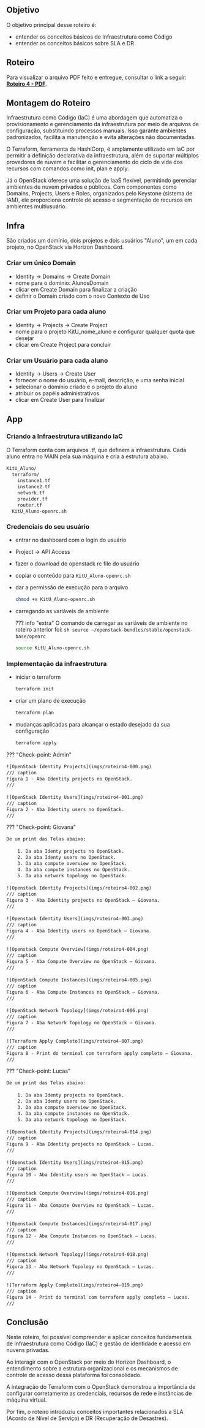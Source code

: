 ## Objetivo

O objetivo principal desse roteiro é:

- entender os conceitos básicos de Infraestrutura como Código
- entender os conceitos básicos sobre SLA e DR

## Roteiro

Para visualizar o arquivo PDF feito e entregue, consultar o link a seguir: **[Roteiro 4 - PDF](./Roteiro_4_de_Cloud.pdf)**.

## Montagem do Roteiro

Infraestrutura como Código (IaC) é uma abordagem que automatiza o provisionamento e gerenciamento da infraestrutura por meio de arquivos de configuração, substituindo processos manuais. Isso garante ambientes padronizados, facilita a manutenção e evita alterações não documentadas.

O Terraform, ferramenta da HashiCorp, é amplamente utilizado em IaC por permitir a definição declarativa da infraestrutura, além de suportar múltiplos provedores de nuvem e facilitar o gerenciamento do ciclo de vida dos recursos com comandos como init, plan e apply.

Já o OpenStack oferece uma solução de IaaS flexível, permitindo gerenciar ambientes de nuvem privados e públicos. Com componentes como Domains, Projects, Users e Roles, organizados pelo Keystone (sistema de IAM), ele proporciona controle de acesso e segmentação de recursos em ambientes multiusuário.

## Infra

São criados um domínio, dois projetos e dois usuários "Aluno", um em cada projeto, no OpenStack via Horizon Dashboard.

### Criar um único Domain

- Identity -> Domains -> Create Domain
- nome para o domínio: AlunosDomain
- clicar em Create Domain para finalizar a criação
- definir o Domain criado com o novo Contexto de Uso

### Criar um Projeto para cada aluno

- Identity -> Projects -> Create Project
- nome para o projeto KitU_nome_aluno e configurar qualquer quota que desejar
- clicar em Create Project para concluir

### Criar um Usuário para cada aluno

- Identity -> Users -> Create User
- fornecer o nome do usuário, e-mail, descrição, e uma senha inicial
- selecionar o domínio criado e o projeto do aluno
- atribuir os papéis administrativos
- clicar em Create User para finalizar

## App

### Criando a Infraestrutura utilizando IaC

O Terraform conta com arquivos .tf, que definem a infraestrutura. Cada aluno entra no MAIN pela sua máquina e cria a estrutura abaixo.

``` tree title="Estrutura de pastas"
KitU_Aluno/  
  terraform/
    instance1.tf
    instance2.tf
    network.tf
    provider.tf
    router.tf
  KitU_Aluno-openrc.sh
```

### Credenciais do seu usuário

- entrar no dashboard com o login do usuário
- Project -> API Access
- fazer o download do openstack rc file do usuário
- copiar o conteúdo para ```KitU_Aluno-openrc.sh```
- dar a permissão de execução para o arquivo
    ``` sh
    chmod +x KitU_Aluno-openrc.sh
    ```
- carregando as variáveis de ambiente

    ??? info "extra"
        O comando de carregar as variáveis de ambiente no roteiro anterior foi:
        ``` sh
        source ~/openstack-bundles/stable/openstack-base/openrc
        ```

    ``` sh
    source KitU_Aluno-openrc.sh
    ```

### Implementação da infraestrutura

- iniciar o terraform
    ``` sh
    terraform init
    ```
- criar um plano de execução
    ``` sh
    terraform plan
    ```
- mudanças aplicadas para alcançar o estado desejado da sua configuração
    ``` sh
    terraform apply
    ```

??? "Check-point: Admin"

    ![OpenStack Identity Projects](imgs/roteiro4-000.png)
    /// caption
    Figura 1 - Aba Identity projects no OpenStack.
    /// 

    ![OpenStack Identity Users](imgs/roteiro4-001.png)
    /// caption
    Figura 2 - Aba Identity users no OpenStack.
    ///

??? "Check-point: Giovana"

    De um print das Telas abaixo:
    
        1. Da aba Identy projects no OpenStack.
        2. Da aba Identy users no OpenStack.
        3. Da aba compute overview no OpenStack.
        4. Da aba compute instances no OpenStack.
        5. Da aba network topology no OpenStack.

    ![Openstack Identity Projects](imgs/roteiro4-002.png)
    /// caption
    Figura 3 - Aba Identity projects no OpenStack – Giovana.
    ///

    ![Openstack Identity Users](imgs/roteiro4-003.png)
    /// caption
    Figura 4 - Aba Identity users no OpenStack – Giovana.
    ///

    ![Openstack Compute Overview](imgs/roteiro4-004.png)
    /// caption
    Figura 5 - Aba Compute Overview no OpenStack – Giovana.
    ///

    ![OpenStack Compute Instances](imgs/roteiro4-005.png)
    /// caption
    Figura 6 - Aba Compute Instances no OpenStack – Giovana.
    ///

    ![OpenStack Network Topology](imgs/roteiro4-006.png)
    /// caption
    Figura 7 - Aba Network Topology no OpenStack – Giovana.
    ///

    ![Terraform Apply Completo](imgs/roteiro4-007.png)
    /// caption
    Figura 8 - Print do terminal com terraform apply completo – Giovana. 
    ///

??? "Check-point: Lucas"

    De um print das Telas abaixo:
    
        1. Da aba Identy projects no OpenStack.
        2. Da aba Identy users no OpenStack.
        3. Da aba compute overview no OpenStack.
        4. Da aba compute instances no OpenStack.
        5. Da aba network topology no OpenStack.

    ![Openstack Identity Projects](imgs/roteiro4-014.png)
    /// caption
    Figura 9 - Aba Identity projects no OpenStack – Lucas.
    ///

    ![Openstack Identity Users](imgs/roteiro4-015.png)
    /// caption
    Figura 10 - Aba Identity users no OpenStack – Lucas.
    ///

    ![Openstack Compute Overview](imgs/roteiro4-016.png)
    /// caption
    Figura 11 - Aba Compute Overview no OpenStack – Lucas.
    ///

    ![Openstack Compute Instances](imgs/roteiro4-017.png)
    /// caption
    Figura 12 - Aba Compute Instances no OpenStack – Lucas.
    ///

    ![Openstack Network Topology](imgs/roteiro4-018.png)
    /// caption
    Figura 13 - Aba Network Topology no OpenStack – Lucas.
    ///

    ![Terraform Apply Completo](imgs/roteiro4-019.png)
    /// caption
    Figura 14 - Print do terminal com terraform apply completo – Lucas.
    ///

## Conclusão

Neste roteiro, foi possível compreender e aplicar conceitos fundamentais de Infraestrutura como Código (IaC) e gestão de identidade e acesso em nuvens privadas. 

Ao interagir com o OpenStack por meio do Horizon Dashboard, o entendimento sobre a estrutura organizacional e os mecanismos de controle de acesso dessa plataforma foi consolidado.

A integração do Terraform com o OpenStack demonstrou a importância de configurar corretamente as credenciais, recursos de rede e instâncias de máquina virtual.

Por fim, o roteiro introduziu conceitos importantes relacionados a SLA (Acordo de Nível de Serviço) e DR (Recuperação de Desastres).